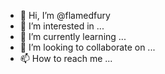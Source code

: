 - 👋 Hi, I’m @flamedfury
- 👀 I’m interested in ...
- 🌱 I’m currently learning ...
- 💞️ I’m looking to collaborate on ...
- 📫 How to reach me ...

<!---
flamedfury/flamedf
ury is a ✨ special ✨ repository because its `README.md` (this file) appears on your GitHub profile.
You can click the Preview link to take a look at your changes.
--->
